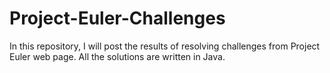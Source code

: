 # Project-Euler-Challenges
In this repository, I will post the results of resolving challenges from Project Euler web page.
All the solutions are written in Java.
